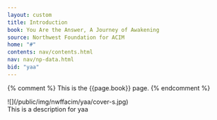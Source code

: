 ```yaml
---
layout: custom
title: Introduction
book: You Are the Answer, A Journey of Awakening
source: Northwest Foundation for ACIM
home: "#"
contents: nav/contents.html
nav: nav/np-data.html
bid: "yaa"
---
```

{% comment %}
This is the {{page.book}} page.
{% endcomment %}

<div markdown="1" class="container content">

<div markdown="1" class="image-left">
![](/public/img/nwffacim/yaa/cover-s.jpg)
</div>

<div markdown="1" class="image-desc">
This is a description for yaa
</div>

</div>

